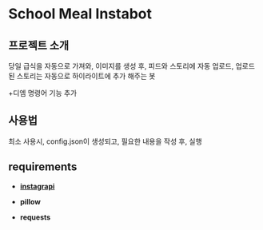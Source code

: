 # School Meal Instabot

## 프로젝트 소개
당일 급식을 자동으로 가져와, 이미지를 생성 후, 피드와 스토리에 자동 업로드, 업로드된 스토리는 자동으로 하이라이트에 추가 해주는 봇

+디엠 명령어 기능 추가
## 사용법
최소 사용시, config.json이 생성되고, 필요한 내용을 작성 후, 실행
## requirements
- **[instagrapi](https://github.com/subzeroid/instagrapi)**
 
- **pillow**

- **requests**

